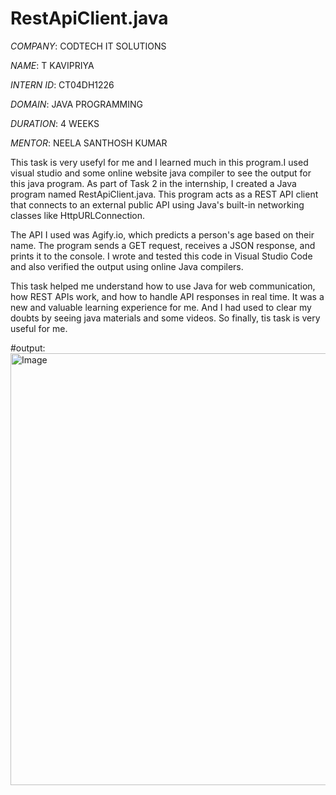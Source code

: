 # RestApiClient.java

*COMPANY*: CODTECH IT SOLUTIONS

*NAME*: T KAVIPRIYA

*INTERN ID*: CT04DH1226

*DOMAIN*: JAVA PROGRAMMING

*DURATION*: 4 WEEKS

*MENTOR*: NEELA SANTHOSH KUMAR

This task is very usefyl for me and I learned much in this program.I used visual studio and some online website java compiler to see the output for this java program. As part of Task 2 in the internship, I created a Java program named RestApiClient.java. This program acts as a REST API client that connects to an external public API using Java's built-in networking classes like HttpURLConnection.

The API I used was Agify.io, which predicts a person's age based on their name. The program sends a GET request, receives a JSON response, and prints it to the console. I wrote and tested this code in Visual Studio Code and also verified the output using online Java compilers.

This task helped me understand how to use Java for web communication, how REST APIs work, and how to handle API responses in real time. It was a new and valuable learning experience for me. And I had used to clear my doubts by seeing java materials and some videos. So finally, tis task is very useful for me. 

#output:
<img width="1191" height="691" alt="Image" src="https://github.com/user-attachments/assets/53d9b29c-66a1-44fe-907b-781fdef67f94" />





